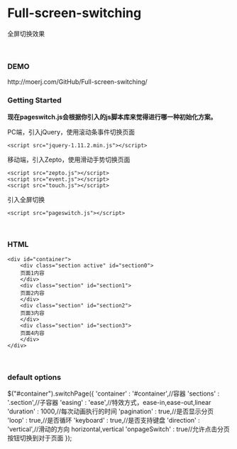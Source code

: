 # Full-screen-switching
全屏切换效果

<br>

<h3>DEMO</h3>
http://moerj.com/GitHub/Full-screen-switching/

<br>

<h3>Getting Started</h3>
<b>现在pageswitch.js会根据你引入的js脚本库来觉得进行哪一种初始化方案。</b>

PC端，引入jQuery，使用滚动条事件切换页面

	<script src="jquery-1.11.2.min.js"></script>

移动端，引入Zepto，使用滑动手势切换页面

	<script src="zepto.js"></script>
	<script src="event.js"></script>
	<script src="touch.js"></script>
	
引入全屏切换

	<script src="pageswitch.js"></script>

<br>
<h3>HTML</h3>

	<div id="container">
		<div class="section active" id="section0">
		页面1内容
		</div>
		<div class="section" id="section1">
		页面2内容
		</div>
		<div class="section" id="section2">
		页面3内容
		</div>
		<div class="section" id="section3">
		页面4内容
		</div>
	</div>


<br>
<h3>default options</h3>
	$("#container").switchPage({
		'container' : '#container',//容器
		'sections' : '.section',//子容器
		'easing' : 'ease',//特效方式，ease-in,ease-out,linear
		'duration' : 1000,//每次动画执行的时间
		'pagination' : true,//是否显示分页
		'loop' : true,//是否循环
		'keyboard' : true,//是否支持键盘
		'direction' : 'vertical',//滑动的方向 horizontal,vertical
		'onpageSwitch' : true//允许点击分页按钮切换到对于页面
	});
